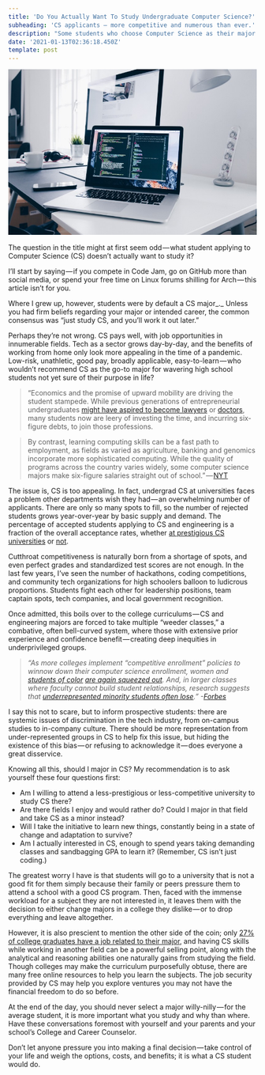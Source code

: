 ```yaml
---
title: 'Do You Actually Want To Study Undergraduate Computer Science?'
subheading: 'CS applicants — more competitive and numerous than ever.'
description: "Some students who choose Computer Science as their major aren't sure if it's a good choice. Given how competitive college admissions for CS can be, there..."
date: '2021-01-13T02:36:18.450Z'
template: post
---
```

![](./0__halMpHytykslC7Fl.jpg)

The question in the title might at first seem odd — what student applying to Computer Science (CS) doesn’t actually want to study it?

I’ll start by saying — if you compete in Code Jam, go on GitHub more than social media, or spend your free time on Linux forums shilling for Arch — this article isn’t for you.

Where I grew up, however, students were by default a CS major_._ Unless you had firm beliefs regarding your major or intended career, the common consensus was “just study CS, and you’ll work it out later.”

Perhaps they’re not wrong. CS pays well, with job opportunities in innumerable fields. Tech as a sector grows day-by-day, and the benefits of working from home only look more appealing in the time of a pandemic. Low-risk, unathletic, good pay, broadly applicable, easy-to-learn — who wouldn’t recommend CS as the go-to major for wavering high school students not yet sure of their purpose in life?

> “Economics and the promise of upward mobility are driving the student stampede. While previous generations of entrepreneurial undergraduates [might have aspired to become lawyers](https://www.nytimes.com/2016/06/19/business/dealbook/an-expensive-law-degree-and-no-place-to-use-it.html) or [doctors](https://www.nytimes.com/2018/08/20/opinion/medical-school-student-loans-tuition-debt-doctor.html), many students now are leery of investing the time, and incurring six-figure debts, to join those professions.

> By contrast, learning computing skills can be a fast path to employment, as fields as varied as agriculture, banking and genomics incorporate more sophisticated computing. While the quality of programs across the country varies widely, some computer science majors make six-figure salaries straight out of school.” — [NYT](https://www.nytimes.com/2019/01/24/technology/computer-science-courses-college.html)

The issue is, CS is too appealing. In fact, undergrad CS at universities faces a problem other departments wish they had — an overwhelming number of applicants. There are only so many spots to fill, so the number of rejected students grows year-over-year by basic supply and demand. The percentage of accepted students applying to CS and engineering is a fraction of the overall acceptance rates, whether [at prestigious CS universities](https://junilearning.com/blog/college-and-career/getting-into-an-elite-computer-science-school/) or [not](https://talk.collegeconfidential.com/t/2017-computer-science-admission-rates/2024104).

Cutthroat competitiveness is naturally born from a shortage of spots, and even perfect grades and standardized test scores are not enough. In the last few years, I’ve seen the number of hackathons, coding competitions, and community tech organizations for high schoolers balloon to ludicrous proportions. Students fight each other for leadership positions, team captain spots, tech companies, and local government recognition.

Once admitted, this boils over to the college curriculums — CS and engineering majors are forced to take multiple “weeder classes,” a combative, often bell-curved system, where those with extensive prior experience and confidence benefit — creating deep inequities in underprivileged groups.

> _“As more colleges implement “competitive enrollment” policies to winnow down their computer science enrollment, women and_ [_students of color_](https://www.nap.edu/read/24926/chapter/7#111) [_are again squeezed out_](https://dl.acm.org/doi/abs/10.1145/3328778.3366805)_. And, in larger classes where faculty cannot build student relationships, research suggests that_ [_underrepresented minority students often lose_](https://medium.com/r?url=https%3A%2F%2Fwww.ncbi.nlm.nih.gov%2Fpmc%2Farticles%2FPMC3399968%2F)_.” -_[_Forbes_](https://www.forbes.com/sites/alisongriffin/2020/09/02/too-many-aspiring-software-engineers-cant-even-get-into-class-industry-partnerships-can-change-that/?sh=4ad95c221c2c)

I say this not to scare, but to inform prospective students: there are systemic issues of discrimination in the tech industry, from on-campus studies to in-company culture. There should be more representation from under-represented groups in CS to help fix this issue, but hiding the existence of this bias — or refusing to acknowledge it — does everyone a great disservice.

Knowing all this, should I major in CS? My recommendation is to ask yourself these four questions first:

*   Am I willing to attend a less-prestigious or less-competitive university to study CS there?
*   Are there fields I enjoy and would rather do? Could I major in that field and take CS as a minor instead?
*   Will I take the initiative to learn new things, constantly being in a state of change and adaptation to survive?
*   Am I actually interested in CS, enough to spend years taking demanding classes and sandbagging GPA to learn it? (Remember, CS isn’t just coding.)

The greatest worry I have is that students will go to a university that is not a good fit for them simply because their family or peers pressure them to attend a school with a good CS program. Then, faced with the immense workload for a subject they are not interested in, it leaves them with the decision to either change majors in a college they dislike — or to drop everything and leave altogether.

However, it is also prescient to mention the other side of the coin; only [27% of college graduates have a job related to their major](https://www.washingtonpost.com/news/wonk/wp/2013/05/20/only-27-percent-of-college-grads-have-a-job-related-to-their-major/), and having CS skills while working in another field can be a powerful selling point, along with the analytical and reasoning abilities one naturally gains from studying the field. Though colleges may make the curriculum purposefully obtuse, there are many free online resources to help you learn the subjects. The job security provided by CS may help you explore ventures you may not have the financial freedom to do so before.

At the end of the day, you should never select a major willy-nilly — for the average student, it is more important what you study and why than where. Have these conversations foremost with yourself and your parents and your school’s College and Career Counselor.

Don’t let anyone pressure you into making a final decision — take control of your life and weigh the options, costs, and benefits; it is what a CS student would do.